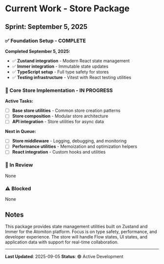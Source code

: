 # Current Work - Store Package

## Sprint: September 5, 2025

### ✅ Foundation Setup - COMPLETE

**Completed September 5, 2025:**

- ✅ **Zustand integration** - Modern React state management
- ✅ **Immer integration** - Immutable state updates
- ✅ **TypeScript setup** - Full type safety for stores
- ✅ **Testing infrastructure** - Vitest with React testing utilities

### 🚀 Core Store Implementation - IN PROGRESS

**Active Tasks:**

- [ ] **Base store utilities** - Common store creation patterns
- [ ] **Store composition** - Modular store architecture
- [ ] **API integration** - Store utilities for async data

**Next in Queue:**

- [ ] **Store middleware** - Logging, debugging, and monitoring
- [ ] **Performance utilities** - Memoization and optimization helpers
- [ ] **React integration** - Custom hooks and utilities

### 🔄 In Review

None

### ⚠️ Blocked

None

## Notes

This package provides state management utilities built on Zustand and Immer for
the Atomiton platform. Focus is on type safety, performance, and developer
experience. The store will handle Flow states, UI states, and application
data with support for real-time collaboration.

---

**Last Updated**: 2025-09-05 **Status**: 🟢 Active Development
